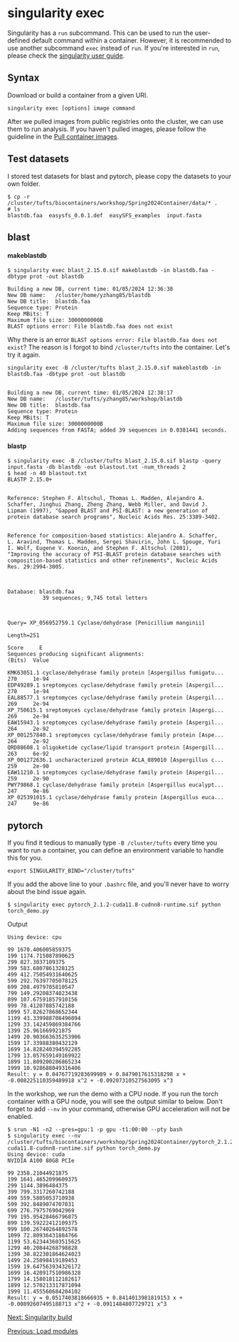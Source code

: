 # singularity exec
Singularity has a `run` subcommand. This can be used to run the user-defined default command within a container. However, it is recommended to use another subcommand `exec` instead of `run`. If you're interested in `run`, please check the [singularity user guide](https://docs.sylabs.io/guides/3.8/user-guide/cli/singularity_run.html#singularity-run). 

## Syntax
Download or build a container from a given URI. 
```
singularity exec [options] image command
```

After we pulled images from public registries onto the cluster, we can use them to run analysis. If you haven't pulled images, please follow the guideline in the [Pull container images](hands-on/pull.md).

## Test datasets
I stored test datasets for blast and pytorch, please copy the datasets to your own folder.
```
$ cp -r /cluster/tufts/biocontainers/workshop/Spring2024Container/data/* .
# ls
blastdb.faa  easysfs_0.0.1.def  easySFS_examples  input.fasta
```

## blast
#### makeblastdb
```
$ singularity exec blast_2.15.0.sif makeblastdb -in blastdb.faa -dbtype prot -out blastdb

Building a new DB, current time: 01/05/2024 12:36:38
New DB name:   /cluster/home/yzhang85/blastdb
New DB title:  blastdb.faa
Sequence type: Protein
Keep MBits: T
Maximum file size: 3000000000B
BLAST options error: File blastdb.faa does not exist
```

Why there is an error `BLAST options error: File blastdb.faa does not exist`?
The reason is I forgot to bind `/cluster/tufts` into the container. 
Let's try it again.

```
singularity exec -B /cluster/tufts blast_2.15.0.sif makeblastdb -in blastdb.faa -dbtype prot -out blastdb


Building a new DB, current time: 01/05/2024 12:38:17
New DB name:   /cluster/tufts/yzhang85/workshop/blastdb
New DB title:  blastdb.faa
Sequence type: Protein
Keep MBits: T
Maximum file size: 3000000000B
Adding sequences from FASTA; added 39 sequences in 0.0381441 seconds.
```

#### blastp
```
$ singularity exec -B /cluster/tufts blast_2.15.0.sif blastp -query input.fasta -db blastdb -out blastout.txt -num_threads 2
$ head -n 40 blastout.txt 
BLASTP 2.15.0+


Reference: Stephen F. Altschul, Thomas L. Madden, Alejandro A.
Schaffer, Jinghui Zhang, Zheng Zhang, Webb Miller, and David J.
Lipman (1997), "Gapped BLAST and PSI-BLAST: a new generation of
protein database search programs", Nucleic Acids Res. 25:3389-3402.


Reference for composition-based statistics: Alejandro A. Schaffer,
L. Aravind, Thomas L. Madden, Sergei Shavirin, John L. Spouge, Yuri
I. Wolf, Eugene V. Koonin, and Stephen F. Altschul (2001),
"Improving the accuracy of PSI-BLAST protein database searches with
composition-based statistics and other refinements", Nucleic Acids
Res. 29:2994-3005.



Database: blastdb.faa
           39 sequences; 9,745 total letters



Query= XP_056952759.1 Cyclase/dehydrase [Penicillium manginii]

Length=251
                                                                      Score     E
Sequences producing significant alignments:                          (Bits)  Value

KMK63051.1 cyclase/dehydrase family protein [Aspergillus fumigatu...  270     1e-94
EDP49289.1 sreptomyces cyclase/dehydrase family protein [Aspergil...  270     1e-94
EAL88577.1 sreptomyces cyclase/dehydrase family protein [Aspergil...  269     2e-94
XP_750615.1 sreptomyces cyclase/dehydrase family protein [Aspergi...  269     2e-94
EAW15943.1 sreptomyces cyclase/dehydrase family protein [Aspergil...  264     2e-92
XP_001257840.1 sreptomyces cyclase/dehydrase family protein [Aspe...  264     2e-92
QRD88608.1 oligoketide cyclase/lipid transport protein [Aspergill...  263     6e-92
XP_001272636.1 uncharacterized protein ACLA_089010 [Aspergillus c...  259     2e-90
EAW11210.1 sreptomyces cyclase/dehydrase family protein [Aspergil...  259     2e-90
PWY79868.1 cyclase/dehydrase family protein [Aspergillus eucalypt...  247     9e-86
XP_025391015.1 cyclase/dehydrase family protein [Aspergillus euca...  247     9e-86
```


## pytorch
If you find it tedious to manually type `-B /cluster/tufts` every time you want to run a container, you can define an environment variable to handle this for you. 

```
export SINGULARITY_BIND="/cluster/tufts"
```

If you add the above line to your `.bashrc` file, and you'll never have to worry about the bind issue again.

```
$ singularity exec pytorch_2.1.2-cuda11.8-cudnn8-runtime.sif python torch_demo.py 
```

Output
```
Using device: cpu

99 1670.406005859375
199 1174.715087890625
299 827.3037109375
399 583.6807861328125
499 412.75054931640625
599 292.76397705078125
699 208.4979705810547
799 149.29208374023438
899 107.67591857910156
999 78.41207885742188
1099 57.82627868652344
1199 43.339988708496094
1299 33.142459869384766
1399 25.961669921875
1499 20.903663635253906
1599 17.33988380432129
1699 14.828240394592285
1799 13.057659149169922
1899 11.809200286865234
1999 10.928688049316406
Result: y = 0.04767719283699989 + 0.8479017615318298 x + -0.008225110359489918 x^2 + -0.09207310527563095 x^3
```

In the workshop, we run the demo with a CPU node. If you run the torch container with a GPU node, you will see the output similar to below. Don't forget to add `--nv` in your command, otherwise GPU acceleration will not be enabled.

```
$ srun -N1 -n2 --gres=gpu:1 -p gpu -t1:00:00 --pty bash
$ singularity exec --nv /cluster/tufts/biocontainers/workshop/Spring2024Container/pytorch_2.1.2-cuda11.8-cudnn8-runtime.sif python torch_demo.py 
Using device: cuda
NVIDIA A100 80GB PCIe

99 2358.21044921875
199 1641.4652099609375
299 1144.3896484375
399 799.3317260742188
499 559.5805053710938
599 392.8489074707031
699 276.7975769042969
799 195.95428466796875
899 139.59222412109375
999 100.26740264892578
1099 72.80936431884766
1199 53.623443603515625
1299 40.20844268798828
1399 30.822301864624023
1499 24.25098419189453
1599 19.647563934326172
1699 16.420917510986328
1799 14.158018112182617
1899 12.570213317871094
1999 11.455560684204102
Result: y = 0.0517403818666935 + 0.8414013981819153 x + -0.00892607495188713 x^2 + -0.0911484807729721 x^3
```

[Next: Singularity build](build.md)

[Previous: Load modules](load_modules.md)